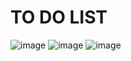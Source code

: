 # TO DO LIST
![image](https://user-images.githubusercontent.com/64602660/159551249-6fc639fe-6fae-43e1-94cf-f36af2e7e3bc.png)
![image](https://user-images.githubusercontent.com/64602660/159551284-de048d41-7809-4425-8be4-f63b250f4125.png)
![image](https://user-images.githubusercontent.com/64602660/159551315-d35826b2-e530-424b-a7db-3e04254dd52f.png)










